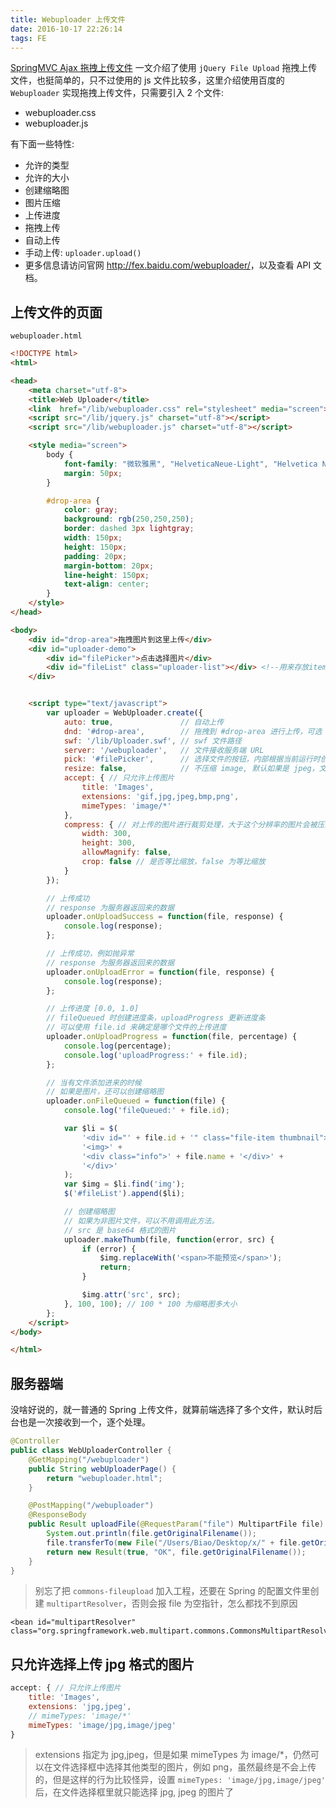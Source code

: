 ```yaml
---
title: Webuploader 上传文件
date: 2016-10-17 22:26:14
tags: FE
---
```

[SpringMVC Ajax 拖拽上传文件](/spring-mvc-upload-file-ajax) 一文介绍了使用 `jQuery File Upload` 拖拽上传文件，也挺简单的，只不过使用的 js 文件比较多，这里介绍使用百度的 `Webuploader` 实现拖拽上传文件，只需要引入 2 个文件:

* webuploader.css
* webuploader.js

有下面一些特性:

* 允许的类型
* 允许的大小
* 创建缩略图
* 图片压缩
* 上传进度
* 拖拽上传
* 自动上传
* 手动上传: `uploader.upload()`
* 更多信息请访问官网 <http://fex.baidu.com/webuploader/>，以及查看 API 文档。

<!--more-->

## 上传文件的页面
`webuploader.html`

```html
<!DOCTYPE html>
<html>

<head>
    <meta charset="utf-8">
    <title>Web Uploader</title>
    <link  href="/lib/webuploader.css" rel="stylesheet" media="screen">
    <script src="/lib/jquery.js" charset="utf-8"></script>
    <script src="/lib/webuploader.js" charset="utf-8"></script>

    <style media="screen">
        body {
            font-family: "微软雅黑", "HelveticaNeue-Light", "Helvetica Neue Light", "Helvetica Neue", Helvetica, Arial, sans-serif;
            margin: 50px;
        }

        #drop-area {
            color: gray;
            background: rgb(250,250,250);
            border: dashed 3px lightgray;
            width: 150px;
            height: 150px;
            padding: 20px;
            margin-bottom: 20px;
            line-height: 150px;
            text-align: center;
        }
    </style>
</head>

<body>
    <div id="drop-area">拖拽图片到这里上传</div>
    <div id="uploader-demo">
        <div id="filePicker">点击选择图片</div>
        <div id="fileList" class="uploader-list"></div> <!--用来存放item-->
    </div>


    <script type="text/javascript">
        var uploader = WebUploader.create({
            auto: true,               // 自动上传
            dnd: '#drop-area',        // 拖拽到 #drop-area 进行上传，可选
            swf: '/lib/Uploader.swf', // swf 文件路径
            server: '/webuploader',   // 文件接收服务端 URL
            pick: '#filePicker',      // 选择文件的按钮，内部根据当前运行时创建，可能是 input 元素，也可能是 flash.
            resize: false,            // 不压缩 image, 默认如果是 jpeg，文件上传前会压缩一把再上传！
            accept: { // 只允许上传图片
                title: 'Images',
                extensions: 'gif,jpg,jpeg,bmp,png',
                mimeTypes: 'image/*'
            },
            compress: { // 对上传的图片进行裁剪处理，大于这个分辨率的图片会被压缩到此分辨率
                width: 300,
                height: 300,
                allowMagnify: false,
                crop: false // 是否等比缩放，false 为等比缩放
            }
        });

        // 上传成功
        // response 为服务器返回来的数据
        uploader.onUploadSuccess = function(file, response) {
            console.log(response);
        };

        // 上传成功，例如抛异常
        // response 为服务器返回来的数据
        uploader.onUploadError = function(file, response) {
            console.log(response);
        };

        // 上传进度 [0.0, 1.0]
        // fileQueued 时创建进度条，uploadProgress 更新进度条
        // 可以使用 file.id 来确定是哪个文件的上传进度
        uploader.onUploadProgress = function(file, percentage) {
            console.log(percentage);
            console.log('uploadProgress:' + file.id);
        };

        // 当有文件添加进来的时候
        // 如果是图片，还可以创建缩略图
        uploader.onFileQueued = function(file) {
            console.log('fileQueued:' + file.id);

            var $li = $(
                '<div id="' + file.id + '" class="file-item thumbnail">' +
                '<img>' +
                '<div class="info">' + file.name + '</div>' +
                '</div>'
            );
            var $img = $li.find('img');
            $('#fileList').append($li);

            // 创建缩略图
            // 如果为非图片文件，可以不用调用此方法。
            // src 是 base64 格式的图片
            uploader.makeThumb(file, function(error, src) {
                if (error) {
                    $img.replaceWith('<span>不能预览</span>');
                    return;
                }

                $img.attr('src', src);
            }, 100, 100); // 100 * 100 为缩略图多大小
        };
    </script>
</body>

</html>
```

## 服务器端
没啥好说的，就一普通的 Spring 上传文件，就算前端选择了多个文件，默认时后台也是一次接收到一个，逐个处理。

```java
@Controller
public class WebUploaderController {
    @GetMapping("/webuploader")
    public String webUploaderPage() {
        return "webuploader.html";
    }

    @PostMapping("/webuploader")
    @ResponseBody
    public Result uploadFile(@RequestParam("file") MultipartFile file) throws IOException {
        System.out.println(file.getOriginalFilename());
        file.transferTo(new File("/Users/Biao/Desktop/x/" + file.getOriginalFilename()));
        return new Result(true, "OK", file.getOriginalFilename());
    }
}
```

> 别忘了把 `commons-fileupload` 加入工程，还要在 Spring 的配置文件里创建 `multipartResolver`，否则会报 file 为空指针，怎么都找不到原因
>
```
<bean id="multipartResolver" class="org.springframework.web.multipart.commons.CommonsMultipartResolver"/>
```

## 只允许选择上传 jpg 格式的图片
```js
accept: { // 只允许上传图片
    title: 'Images',
    extensions: 'jpg,jpeg',
    // mimeTypes: 'image/*'
    mimeTypes: 'image/jpg,image/jpeg'
}
```

> extensions 指定为 jpg,jpeg，但是如果 mimeTypes 为 image/*，仍然可以在文件选择框中选择其他类型的图片，例如 png，虽然最终是不会上传的，但是这样的行为比较怪异，设置 `mimeTypes: 'image/jpg,image/jpeg'` 后，在文件选择框里就只能选择 jpg, jpeg 的图片了
